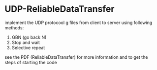 # UDP-ReliableDataTransfer
implement the UDP protocool g files from client to server using following methods:
1) GBN (go back N)
2) Stop and wait 
3) Selective repeat

see the PDF (ReliableDataTransfer) for more information and to get the steps of starting the code
